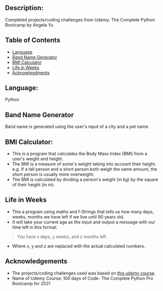 
## Description:
Completed projects/coding challenges from Udemy: The Complete Python Bootcamp by Angela Yu


## Table of Contents
* [Language](#language)
* [Band Name Generator](#band-name-generator)
* [BMI Calculator](#bmi-calculator)
* [Life in Weeks](#life-in-weeks)
* [Acknowlegdments](#acknowledgment)


## Language: 
Python

## Band Name Generator
Band name is generated using the user's input of a city and a pet name

## BMI Calculator:
- This is a program that calculates the Body Mass Index (BMI) from a user's weight and height.
- The BMI is a measure of some's weight taking into account their height. e.g. If a tall person and a short person both weigh the same amount, the short person is usually more overweight.
- The BMI is calculated by dividing a person's weight (in kg) by the square of their height (in m):

## Life in Weeks
- This a program using maths and f-Strings that tells us how many days, weeks, months we have left if we live until 90 years old. 
- It will take your current age as the input and output a message with our time left in this format:

> You have x days, y weeks, and z months left. 

- Where x, y and z are replaced with the actual calculated numbers. 



## Acknowledgements
- The projects/coding challenges used was based on [this udemy course](https://www.udemy.com/course/100-days-of-code/).
- Name of Udemy Course: 100 days of Code- The Complete Python Pro Bootcamp for 2021
